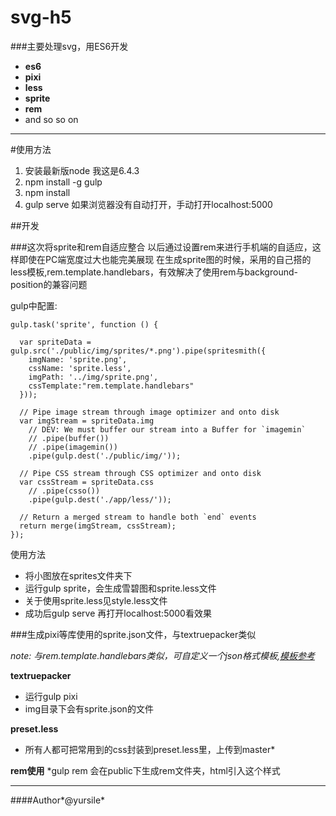 # svg-h5
###主要处理svg，用ES6开发

* **es6**
* **pixi**
* **less**
* **sprite**
* **rem**
* and so so on

****
#使用方法
1. 安装最新版node 我这是6.4.3
2. npm install -g gulp
3. npm install
4. gulp serve
如果浏览器没有自动打开，手动打开localhost:5000


##开发


###这次将sprite和rem自适应整合
  以后通过设置rem来进行手机端的自适应，这样即使在PC端宽度过大也能完美展现
在生成sprite图的时候，采用的自己搭的less模板,rem.template.handlebars，有效解决了使用rem与background-position的兼容问题

gulp中配置:

	gulp.task('sprite', function () {

	  var spriteData = gulp.src('./public/img/sprites/*.png').pipe(spritesmith({
	    imgName: 'sprite.png',
	    cssName: 'sprite.less',
	    imgPath: '../img/sprite.png',
	    cssTemplate:"rem.template.handlebars"
	  }));
	 
	  // Pipe image stream through image optimizer and onto disk 
	  var imgStream = spriteData.img
	    // DEV: We must buffer our stream into a Buffer for `imagemin` 
	    // .pipe(buffer())
	    // .pipe(imagemin())
	    .pipe(gulp.dest('./public/img/'));
	 
	  // Pipe CSS stream through CSS optimizer and onto disk 
	  var cssStream = spriteData.css
	    // .pipe(csso())
	    .pipe(gulp.dest('./app/less/'));
	 
	  // Return a merged stream to handle both `end` events 
	  return merge(imgStream, cssStream);
	});
使用方法

* 将小图放在sprites文件夹下
* 运行gulp sprite，会生成雪碧图和sprite.less文件
* 关于使用sprite.less见style.less文件
* 成功后gulp serve 再打开localhost:5000看效果



###生成pixi等库使用的sprite.json文件，与textruepacker类似


*note: 与rem.template.handlebars类似，可自定义一个json格式模板,[模板参考](https://github.com/twolfson/spritesheet-templates#templates)*

**textruepacker**

* 运行gulp pixi
* img目录下会有sprite.json的文件

**preset.less**
* 所有人都可把常用到的css封装到preset.less里，上传到master*


**rem使用**
*gulp rem 会在public下生成rem文件夹，html引入这个样式





---------------------------------------

####Author*@yursile*

